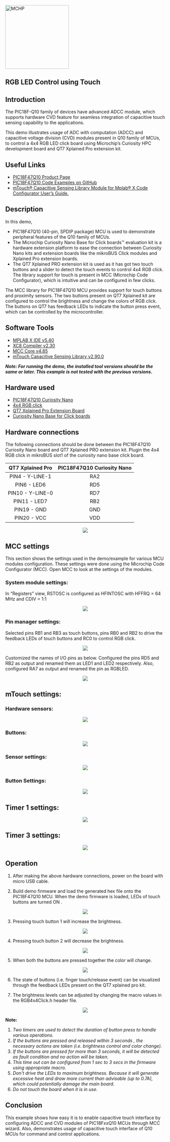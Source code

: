 <!-- Please do not change this html logo with link -->
<a href="https://www.microchip.com" rel="nofollow"><img src="images/microchip.png" alt="MCHP" width="200"/></a>

## RGB LED Control using Touch

## Introduction
  
The PIC18F-Q10 family of devices have advanced ADCC module, which supports hardware CVD feature for seamless integration of capacitive touch sensing capability to the applications.

This demo illustrates usage of ADC with computation (ADCC) and capacitive voltage division (CVD) modules present in Q10 family of MCUs, to control a 4x4 RGB LED click board using Microchip’s Curiosity HPC development board and QT7 Xplained Pro extension kit.

## Useful Links

- [PIC18F47Q10 Product Page](https://www.microchip.com/wwwproducts/en/PIC18F47Q10 "PIC18F47Q10 Product Page")
- [PIC18F47Q10 Code Examples on GitHub](https://github.com/microchip-pic-avr-examples?q=PIC18F47Q10&type=&language= "PIC18F47Q10 Code Examples on GitHub")
- [mTouch® Capacitive Sensing Library Module for Mplab® X Code Configurator User’s Guide.](http://ww1.microchip.com/downloads/en/DeviceDoc/40001852A.pdf "mTouch® Capacitive Sensing Library Module for Mplab® X Code Configurator User’s Guide.")


## Description

In this demo,

* PIC18F47Q10 (40-pin, SPDIP package) MCU is used to demonstrate peripheral features of the Q10 family of MCUs.
* The Microchip Curiosity Nano Base for Click boards™ evaluation kit is a hardware extension platform to ease the connection between Curiosity Nano kits and extension boards like the mikroBUS Click modules and Xplained Pro extension boards.
* The QT7 Xplained PRO extension kit is used as it has got two touch buttons and a slider to detect the touch events to control 4x4 RGB click. The library support for touch is present in MCC (Microchip Code Configurator), which is intuitive and can be configured in few clicks.

The MCC library for PIC18F47Q10 MCU provides support for touch buttons and proximity sensors. The two buttons present on QT7 Xplained kit are configured to control the brightness and change the colors of RGB click. The buttons on QT7 has feedback LEDs to indicate the button press event, which can be controlled by the microcontroller.


## Software  Tools

- [MPLAB X IDE v5.40](https://www.microchip.com/mplab/mplab-x-ide "MPLAB X IDE v5.40")
- [XC8 Compiler v2.30](https://www.microchip.com/mplab/compilers "XC8 Compiler v2.20")
- [MCC Core v4.85](https://www.microchip.com/mplab/mplab-code-configurator "MPLAB Code Configurator")
- [mTouch Capacitive Sensing Library v2.90.0]( https://www.microchip.com/mplab/mplab-code-configurator "mTouch Capacitive Sensing Library v2.90.0")

***Note: For running the demo, the installed tool versions should be the same or later. This example is not tested with the previous versions.***

## Hardware used

- [PIC18F47Q10 Curiosity Nano](https://www.microchip.com/Developmenttools/ProductDetails/DM182029 "PIC18F47Q10 Curiosity Nano")
- [4x4 RGB click](https://www.mikroe.com/4x4-rgb-click "4x4 RGB click")
- [QT7 Xplained Pro Extension Board](https://www.microchip.com/developmenttools/ProductDetails/atqt7-xpro "QT7 Xplained Pro Extension Board")
- [Curiosity Nano Base for Click boards](https://www.microchip.com/developmenttools/ProductDetails/AC164162 "Curiosity Nano Base for Click boards")

## Hardware connections

The following connections should be done between the PIC18F47Q10 Curiosity Nano board and QT7 Xplained PRO extension kit. Plugin the 4x4 RGB click in mikroBUS slot1 of the curiosity nano base click board.

|QT7 Xplained Pro | PIC18F47Q10 Curiosity Nano| 
|:---------:|:----------:|
| PIN4   - Y-LINE-1 |  RA2 |
| PIN6   - LED6     |  RD5 |
| PIN10  - Y-LINE-0 |  RD7 |
| PIN11  - LED7     |  RB2 |
| PIN19  - GND      |  GND |
| PIN20  - VCC      |  VDD |

<p align="center">
  <img width=auto height=auto src="images/hardwaresetup.png">
</p>


## MCC settings

This section shows the settings used in the demo/example for various MCU modules configuration. These settings were done using the Microchip Code Configurator (MCC). Open MCC to look at the settings of the modules.

### System module settings:

In “Registers” view, RSTOSC is configured as HFINTOSC with HFFRQ = 64 MHz and CDIV = 1:1

<p align="center">
  <img width=auto height=auto src="images/clock.png">
</p>

### Pin manager settings:

Selected pins RB1 and RB3 as touch buttons, pins RB0 and RB2 to drive the feedback LEDs of touch buttons and RC0 to control RGB click.

<p align="center">
  <img width=auto height=auto src="images/pinManager.png">
</p>

Customized the names of I/O pins as below. Configured the pins RD5 and RB2 as output and renamed them as LED1 and LED2 respectively. Also, configured RA7 as output and renamed the pin as RGBLED.

<p align="center">
  <img width=auto height=auto src="images/pinmodule.png">
</p>


## mTouch settings:

### Hardware sensors:

<p align="center">
  <img width=auto height=auto src="images/mtouch1.png">
</p>

### Buttons:

<p align="center">
  <img width=auto height=auto src="images/button1.png">
</p>

### Sensor settings:

<p align="center">
  <img width=auto height=auto src="images/mtouch2.png">
</p>

### Button Settings:

<p align="center">
  <img width=auto height=auto src="images/button2.png">
</p>

## Timer 1 settings:

<p align="center">
  <img width=auto height=auto src="images/timer1.png">
</p>

## Timer 3 settings:

<p align="center">
  <img width=auto height=auto src="images/timer3.png">
</p>

## Operation

1. After making the above hardware connections, power on the board with micro USB cable.

2. Build demo firmware and load the generated hex file onto the PIC18F47Q10 MCU. When the demo firmware is loaded, LEDs of touch buttons are turned ON .

<p align="center">
  <img width=auto height=auto src="images/intialsetup.png">
</p>

3. Pressing touch button 1 will increase the brightness.

<p align="center">
  <img width=auto height=auto src="images/speedincrease.png">
</p>

4. Pressing touch button 2 will decrease the brightness.

<p align="center">
  <img width=auto height=auto src="images/decreasingspeed.png">
</p>

5. When both the buttons are pressed together the color will change.

<p align="center">
  <img width=auto height=auto src="images/color1.png">
</p>


6. The state of buttons (i.e. finger touch/release event) can be visualized through the feedback LEDs present on the QT7 xplained pro kit.

7. The brightness levels can be adjusted by changing the macro values in the RGB4x4Click.h header file.

<p align="center">
  <img width=auto height=auto src="images/color2.png">
</p>

**Note:**

1. *Two timers are used to detect the duration of button press to handle various operations.*
2. *If the buttons are pressed and released within 3 seconds , the necessary actions are taken (i.e. brightness control and color change).*
3. *If the buttons are pressed for more than 3 seconds, it will be detected as fault condition and no action will be taken.*
4. *This time out can be configured from 1 sec to 3 secs in the firmware using appropriate macro.*
5. *Don’t drive the LEDs to maximum brightness. Because it will generate excessive heat and draw more current than advisable (up to 0.7A), which could potentially damage the main board.*
6. *Do not touch the board when it is in use.*

## Conclusion

This example shows how easy it is to enable capacitive touch interface by configuring ADCC and CVD modules of PIC18FxxQ10 MCUs through MCC wizard. Also, demonstrates usage of capacitive touch interface of Q10 MCUs for command and control applications.

